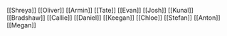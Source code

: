 
[[Shreya]]
[[Oliver]]
[[Armin]]
[[Tate]]
[[Evan]]
[[Josh]]
[[Kunal]]
[[Bradshaw]]
[[Callie]]
[[Daniel]]
[[Keegan]]
[[Chloe]]
[[Stefan]]
[[Anton]]
[[Megan]]